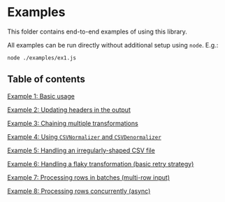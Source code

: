 # Examples

This folder contains end-to-end examples of using this library.

All examples can be run directly without additional setup using `node`. E.g.:

```
node ./examples/ex1.js
```

## Table of contents

[Example 1: Basic usage](./ex1.js)

[Example 2: Updating headers in the output](./ex2.js)

[Example 3: Chaining multiple transformations](./ex3.js)

[Example 4: Using `CSVNormalizer` and `CSVDenormalizer`](./ex4.js)

[Example 5: Handling an irregularly-shaped CSV file](./ex5.js)

[Example 6: Handling a flaky transformation (basic retry strategy)](./ex6.js)

[Example 7: Processing rows in batches (multi-row input)](./ex7.js)

[Example 8: Processing rows concurrently (async)](./ex8.js)